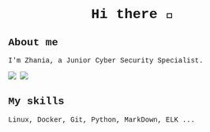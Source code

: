 <div id="main" style="font-family: 'Courier New', monospace;">
  <h1 align="center"> Hi there 🖖</h1>

  <h2>About me</h2>

  <div id="aboutme">
    <p>I'm Zhania, a Junior Cyber Security Specialist.</p>
  </div>
  <div id="badges">
    <a href="mailto:zhtkus@ya.ru"><img src="https://img.shields.io/badge/-zhtkus%40ya.ru-F9DB60?style=for-the-badge"></a>
    <a href="https://t.me/zhtkus" ref="nofollow"><img src="https://img.shields.io/badge/Telegram-blue?style=for-the-badge&logo=Telegram"></a>
  </div>

  <h2>My skills</h2>
  <div id="skillset">
    <p> Linux, Docker, Git, Python, MarkDown, ELK ...
    </p>
  </div>
</div>

